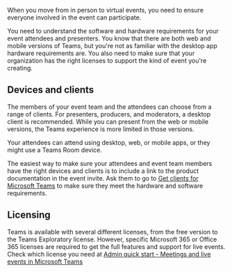 When you move from in person to virtual events, you need to ensure everyone involved in the event can participate.

You need to understand the software and hardware requirements for your event attendees and presenters. You know that there are both web and mobile versions of Teams, but you're not as familiar with the desktop app hardware requirements are. You also need to make sure that your organization has the right licenses to support the kind of event you're creating.

## Devices and clients

The members of your event team and the attendees can choose from a range of clients. For presenters, producers, and moderators, a desktop client is recommended. While you can present from the web or mobile versions, the Teams experience is more limited in those versions.

Your attendees can attend using desktop, web, or mobile apps, or they might use a Teams Room device.

The easiest way to make sure your attendees and event team members have the right devices and clients is to include a link to the product documentation in the event invite. Ask them to go to [Get clients for Microsoft Teams](/microsoftteams/get-clients) to make sure they meet the hardware and software requirements.

## Licensing

Teams is available with several different licenses, from the free version to the Teams Exploratory license. However, specific Microsoft 365 or Office 365 licenses are required to get the full features and support for live events. Check which license you need at [Admin quick start - Meetings and live events in Microsoft Teams](/microsoftteams/quick-start-meetings-live-events#get-licenses-for-meetings-and-live-events)